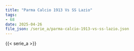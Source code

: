 ```yaml
---
title: "Parma Calcio 1913 Vs SS Lazio"
tags:
- 68
date: 2025-04-26
file_json: /serie_a/parma-calcio-1913-vs-ss-lazio.json
---
```


{{< serie_a >}}
